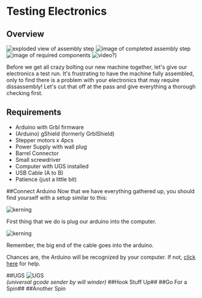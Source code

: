# Testing Electronics
## Overview
![exploded view of assembly step](http://placehold.it/200x200)  ![image of completed assembly step](http://placehold.it/200x200) ![image of required components](http://placehold.it/200x200) ![video?](http://placehold.it/200x200))

Before we get all crazy bolting our new machine together, let's give our electronics a test run. It's frustrating to have the machine fully assembled, only to find there is a problem with your electronics that may require dissassembly! Let's cut that off at the pass and give everything a thorough checking first.

## Requirements
* Arduino with Grbl firmware
* (Arduino) gShield (formerly GrblShield)
* Stepper motors x 4pcs
* Power Supply with wall plug
* Barrel Connector
* Small screwdriver
* Computer with UGS installed
* USB Cable (A to B)
* Patience (just a little bit)

##Connect Arduino
Now that we have everything gathered up, you should find yourself with a setup similar to this:

![kerning](http://placehold.it/400x400)  

First thing that we do is plug our arduino into the computer.

![kerning](http://placehold.it/400x400)

Remember, the big end of the cable goes into the arduino. 

Chances are, the Arduino will be recognized by your computer. If not, [click here](troubleshooting.html) for help.

##UGS
![UGS](http://placehold.it/400x400)  
*(universal gcode sender by will winder)*
##Hook Stuff Up##
##Go For a Spin##
##Another Spin
